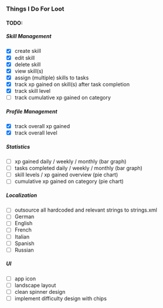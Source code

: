 ### Things I Do For Loot

#### TODO:

##### Skill Management
- [x] create skill
- [x] edit skill
- [x] delete skill
- [x] view skill(s)
- [x] assign (multiple) skills to tasks
- [x] track xp gained on skill(s) after task completion
- [x] track skill level
- [ ] track cumulative xp gained on category

##### Profile Management
- [x] track overall xp gained
- [x] track overall level

##### Statistics
- [ ] xp gained daily / weekly / monthly (bar graph)
- [ ] tasks completed daily / weekly / monthly (bar graph)
- [ ] skill levels / xp gained overview (pie chart)
- [ ] cumulative xp gained on category (pie chart) 

##### Localization
- [ ] outsource all hardcoded and relevant strings to strings.xml
- [ ] German
- [ ] English
- [ ] French
- [ ] Italian
- [ ] Spanish
- [ ] Russian

##### UI
- [ ] app icon
- [ ] landscape layout
- [ ] clean spinner design
- [ ] implement difficulty design with chips